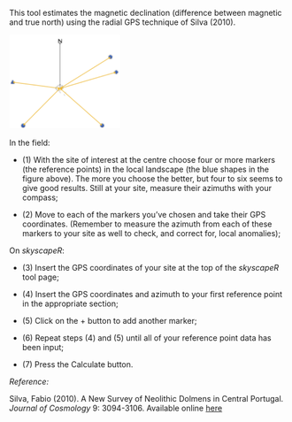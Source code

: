 This tool estimates the magnetic declination (difference between magnetic and true north) using the radial GPS technique of Silva (2010).

<img src="man_magdec.png" width="200px"/>

In the field:

* (1)	With the site of interest at the centre choose four or more markers (the reference points) in the local landscape (the blue shapes in the figure above). The more you choose the better, but four to six seems to give good results. Still at your site, measure their azimuths with your compass;

* (2) Move to each of the markers you’ve chosen and take their GPS coordinates. (Remember to measure the azimuth from each of these markers to your site as well to check, and correct for, local anomalies);

On _skyscapeR_:

* (3) Insert the GPS coordinates of your site at the top of the _skyscapeR_ tool page;

* (4) Insert the GPS coordinates and azimuth to your first reference point in the appropriate section;

* (5) Click on the + button to add another marker;

* (6) Repeat steps (4) and (5) until all of your reference point data has been input;

* (7) Press the Calculate button.



_Reference:_

Silva, Fabio (2010). A New Survey of Neolithic Dolmens in Central Portugal. _Journal of Cosmology_ 9: 3094-3106. Available online [here](http://journalofcosmology.com/AncientAstronomy109.html)
